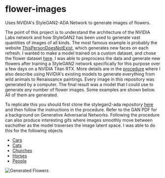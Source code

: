 # flower-images
Uses NVIDIA's StyleGAN2-ADA Network to generate images of flowers. 

The point of this project is to understand the architecture of the NVIDIA Labs network and how StyleGAN2 has been used to generate vast quantities of images of all kinds. The most famous example is probably the website [ThisPersonDoesNotExist](https://thispersondoesnotexist.com/), which generates new faces on each refresh. I wanted to make a model trained on a custom dataset, and chose the flower dataset [here](http://www.robots.ox.ac.uk/~vgg/data/flowers/102/index.html). I was able to preprocess the data and generate new flowers after training a StyleGAN2 network specifically for this purpose over a few days on a NVIDIA Titan RTX. More details are in the [procedure](https://github.com/neilpg628/flower-images/blob/master/procedure.md) where I also describe using NVIDIA's existing models to generate everything from wild animals to Renaissance paintings. Every image in this repository was generated by a computer. The final result was a model that I could use to generate any number of flower images. Some examples are shown below. All of them are generated.

To replicate this you should first clone the stylegan2-ada repository [here](https://github.com/NVlabs/stylegan2-ada) and then follow the instructions in the procedure. Refer to the GAN PDF for a background on Generative Adversarial Networks. Following the procedure can also produce interesting gifs where images smoothly move between eachother as the model traverses the image latent space. I was able to do this for the following objects

* [Cars](https://youtu.be/KRlBJYKeLgI)
* [Cats](https://youtu.be/g3ex_i6e1Sg)
* [Churches](https://youtu.be/X_Ds6MZbTPo)
* [Horses](https://youtu.be/jz84aYEAcyE)
* [People](https://youtu.be/6_srYUcTX6g)

![Generated Flowers](https://github.com/neilpg628/flower-images/blob/master/flowers/fakes003000.png)
